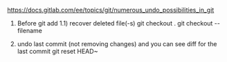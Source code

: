https://docs.gitlab.com/ee/topics/git/numerous_undo_possibilities_in_git



1) Before git add
1.1) recover deleted file(-s)
    git checkout .
    git checkout -- filename




2) undo last commit (not removing changes) and you can see diff for the last commit
    git reset HEAD~

